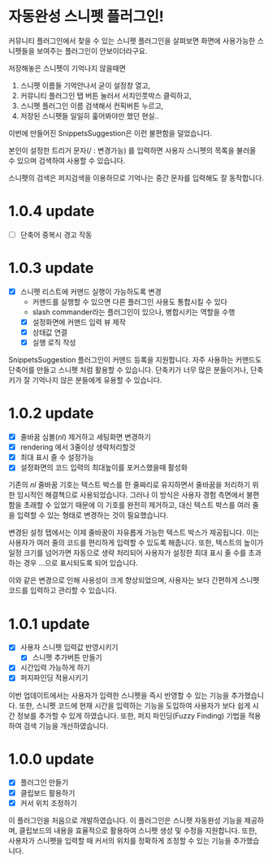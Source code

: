 # 자동완성 스니펫 플러그인!

커뮤니티 플러그인에서 찾을 수 있는 스니펫 플러그인을 살펴보면 
화면에 사용가능한 스니펫들을 보여주는 플러그인이 안보이더라구요.

저장해놓은 스니펫이 기억나지 않을때면

1. 스니펫 이름들 기억안나서 굳이 설정창 열고, 
2. 커뮤니티 플러그인 탭 버튼 눌러서 서치인풋박스 클릭하고,
3. 스니펫 플러그인 이름 검색해서 컨픽버튼 누르고,
4. 저장된 스니펫들 일일히  훑어봐야만 했던 현실..

이번에 만들어진 SnippetsSuggestion은 이런 불편함을 덜었습니다.

본인이 설정한 트리거 문자(/ : 변경가능) 를 입력하면
사용자 스니펫의 목록을 불러올 수 있으며 
검색하여 사용할 수 있습니다.

스니펫의 검색은 퍼지검색을 이용하므로 기억나는 중간 문자를 입력해도 잘 동작합니다.

# 1.0.4 update
- [ ] 단축어 중복시 경고 작동

# 1.0.3 update
- [x] 스니펫 리스트에 커맨드 실행이 가능하도록 변경
	- 커맨드를 실행할 수 있으면 다른 플러그인 사용도 통합시킬 수 있다
	- slash commander라는 플러그인이 있으나, 병합시키는 역할을 수행
	- [x] 설정화면에 커맨드 입력 뷰 제작
	- [x] 상태값 연결
	- [x] 실행 로직 작성

SnippetsSuggestion 플러그인이 커맨드 등록을 지원합니다.
자주 사용하는 커맨드도 단축어를 만들고 스니펫 처럼 활용할 수 있습니다.
단축키가 너무 많은 분들이거나, 단축키가 잘 기억나지 않은 분들에게 유용할 수 있습니다.

# 1.0.2 update
- [x] 줄바꿈 심볼($nl$) 제거하고 세팅화면 변경하기
- [x] rendering 에서 3줄이상 생략처리할것
- [x] 최대 표시 줄 수 설정가능
- [x] 설정화면의 코드 입력의 최대높이를 포커스했을때 활성화

기존의 $nl$ 줄바꿈 기호는 텍스트 박스를 한 줄짜리로 유지하면서 줄바꿈을 처리하기 위한 임시적인 해결책으로 사용되었습니다. 그러나 이 방식은 사용자 경험 측면에서 불편함을 초래할 수 있었기 때문에 이 기호를 완전히 제거하고, 대신 텍스트 박스를 여러 줄을 입력할 수 있는 형태로 변경하는 것이 필요했습니다.

변경된 설정 탭에서는 이제 줄바꿈이 자유롭게 가능한 텍스트 박스가 제공됩니다. 이는 사용자가 여러 줄의 코드를 편리하게 입력할 수 있도록 해줍니다. 또한, 텍스트의 높이가 일정 크기를 넘어가면 자동으로 생략 처리되어 사용자가 설정한 최대 표시 줄 수를 초과하는 경우 ...으로 표시되도록 되어 있습니다.

이와 같은 변경으로 인해 사용성이 크게 향상되었으며, 사용자는 보다 간편하게 스니펫 코드를 입력하고 관리할 수 있습니다.

# 1.0.1 update
- [x] 사용자 스니펫 입력값 반영시키기
	- [x] 스니펫 추가버튼 만들기
- [x] 시간입력 가능하게 하기
- [x] 퍼지파인딩 적용시키기

이번 업데이트에서는 사용자가 입력한 스니펫을 즉시 반영할 수 있는 기능을 추가했습니다. 또한, 스니펫 코드에 현재 시간을 입력하는 기능을 도입하여 사용자가 보다 쉽게 시간 정보를 추가할 수 있게 하였습니다. 또한, 퍼지 파인딩(Fuzzy Finding) 기법을 적용하여 검색 기능을 개선하였습니다.

# 1.0.0 update
- [x] 플러그인 만들기
- [x] 클립보드 활용하기
- [x] 커서 위치 조정하기

이 플러그인을 처음으로 개발하였습니다. 이 플러그인은 스니펫 자동완성 기능을 제공하며, 클립보드의 내용을 효율적으로 활용하여 스니펫 생성 및 수정을 지원합니다. 또한, 사용자가 스니펫을 입력할 때 커서의 위치를 정확하게 조정할 수 있는 기능을 추가했습니다.




